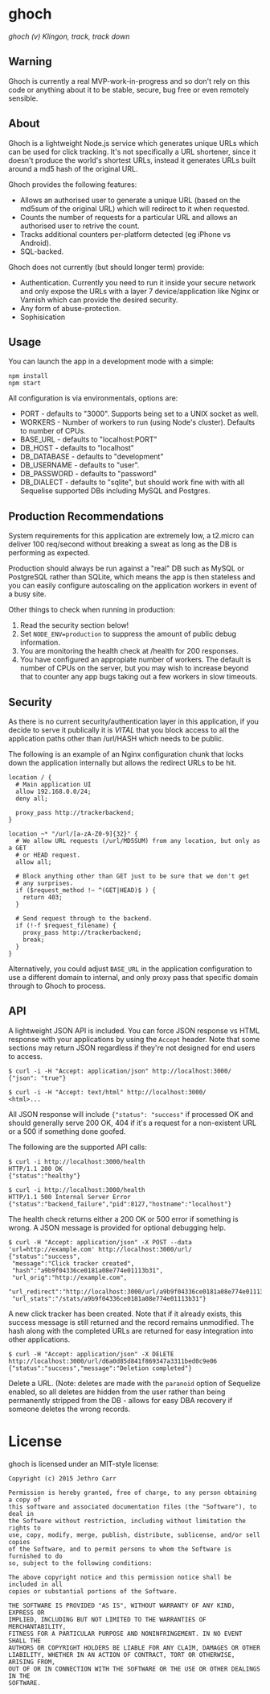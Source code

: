 # ghoch

_ghoch (v) Klingon, track, track down_


## Warning

Ghoch is currently a real MVP-work-in-progress and so don't rely on this code
or anything about it to be stable, secure, bug free or even remotely sensible.


## About

Ghoch is a lightweight Node.js service which generates unique URLs which can be
used for click tracking. It's not specifically a URL shortener, since it
doesn't produce the world's shortest URLs, instead it generates URLs built
around a md5 hash of the original URL.

Ghoch provides the following features:
* Allows an authorised user to generate a unique URL (based on the md5sum of
  the original URL) which will redirect to it when requested.
* Counts the number of requests for a particular URL and allows an authorised
  user to retrive the count.
* Tracks additional counters per-platform detected (eg iPhone vs Android).
* SQL-backed.

Ghoch does not currently (but should longer term) provide:
* Authentication. Currently you need to run it inside your secure network and only expose the URLs with a layer 7 device/application like Nginx or Varnish which can provide the desired security.
* Any form of abuse-protection.
* Sophisication



## Usage

You can launch the app in a development mode with a simple:

    npm install
    npm start

All configuration is via environmentals, options are:

* PORT - defaults to "3000". Supports being set to a UNIX socket as well.
* WORKERS - Number of workers to run (using Node's cluster). Defaults to number of CPUs.
* BASE_URL - defaults to "localhost:PORT"
* DB_HOST - defaults to "localhost"
* DB_DATABASE - defaults to "development"
* DB_USERNAME - defaults to "user".
* DB_PASSWORD - defaults to "password"
* DB_DIALECT - defaults to "sqlite", but should work fine with with all Sequelise supported DBs including MySQL and Postgres.


## Production Recommendations

System requirements for this application are extremely low, a t2.micro can
deliver 100 req/second without breaking a sweat as long as the DB is performing
as expected.

Production should always be run against a "real" DB such as MySQL or PostgreSQL
rather than SQLite, which means the app is then stateless and you can easily
configure autoscaling on the application workers in event of a busy site.


Other things to check when running in production:

1. Read the security section below!
2. Set `NODE_ENV=production` to suppress the amount of public debug
   information.
3. You are monitoring the health check at /health for 200 responses.
4. You have configured an appropiate number of workers. The default is number
   of CPUs on the server, but you may wish to increase beyond that to counter
   any app bugs taking out a few workers in slow timeouts.


## Security

As there is no current security/authentication layer in this application, if
you decide to serve it publically it is *VITAL* that you block access to all
the application paths other than /url/HASH which needs to be public.

The following is an example of an Nginx configuration chunk that locks down the
application internally but allows the redirect URLs to be hit.


    location / {
      # Main application UI
      allow 192.168.0.0/24;
      deny all;
    
      proxy_pass http://trackerbackend;
    }
    
    location ~* "/url/[a-zA-Z0-9]{32}" {
      # We allow URL requests (/url/MD5SUM) from any location, but only as a GET
      # or HEAD request.
      allow all;
      
      # Block anything other than GET just to be sure that we don't get
      # any surprises.
      if ($request_method !~ ^(GET|HEAD)$ ) {
        return 403;
      }
      
      # Send request through to the backend.
      if (!-f $request_filename) {
        proxy_pass http://trackerbackend;
        break;
      }
    }

Alternatively, you could adjust `BASE_URL` in the application configuration to
use a different domain to internal, and only proxy pass that specific domain
through to Ghoch to process.



## API

A lightweight JSON API is included. You can force JSON response vs HTML
response with your applications by using the `Accept` header. Note that some
sections may return JSON regardless if they're not designed for end users to
access.

    $ curl -i -H "Accept: application/json" http://localhost:3000/
    {"json": "true"}
    
    $ curl -i -H "Accept: text/html" http://localhost:3000/
    <html>...


All JSON response will include `{"status": "success"` if processed OK and
should generally serve 200 OK, 404 if it's a request for a non-existent
URL or a 500 if something done goofed.

The following are the supported API calls:


    $ curl -i http://localhost:3000/health
    HTTP/1.1 200 OK
    {"status":"healthy"}
    
    $ curl -i http://localhost:3000/health
    HTTP/1.1 500 Internal Server Error
    {"status":"backend_failure","pid":8127,"hostname":"localhost"}

The health check returns either a 200 OK or 500 error if something is wrong. A
JSON message is provided for optional debugging help.


    $ curl -H "Accept: application/json" -X POST --data 'url=http://example.com' http://localhost:3000/url/
    {"status":"success",
     "message":"Click tracker created",
     "hash":"a9b9f04336ce0181a08e774e01113b31",
     "url_orig":"http://example.com",
     "url_redirect":"http://localhost:3000/url/a9b9f04336ce0181a08e774e01113b31",
     "url_stats":"/stats/a9b9f04336ce0181a08e774e01113b31"}

A new click tracker has been created. Note that if it already exists, this
success message is still returned and the record remains unmodified. The hash
along with the completed URLs are returned for easy integration into other
applications.


    $ curl -H "Accept: application/json" -X DELETE http://localhost:3000/url/d6a0d85d841f869347a3311bed0c9e06
    {"status":"success","message":"Deletion completed"}

Delete a URL. (Note: deletes are made with the `paranoid` option of Sequelize
enabled, so all deletes are hidden from the user rather than being permanently
stripped from the DB - allows for easy DBA recovery if someone deletes the
wrong records.




# License

ghoch is licensed under an MIT-style license:

    Copyright (c) 2015 Jethro Carr
    
    Permission is hereby granted, free of charge, to any person obtaining a copy of
    this software and associated documentation files (the "Software"), to deal in
    the Software without restriction, including without limitation the rights to
    use, copy, modify, merge, publish, distribute, sublicense, and/or sell copies
    of the Software, and to permit persons to whom the Software is furnished to do
    so, subject to the following conditions:
    
    The above copyright notice and this permission notice shall be included in all
    copies or substantial portions of the Software.
    
    THE SOFTWARE IS PROVIDED "AS IS", WITHOUT WARRANTY OF ANY KIND, EXPRESS OR
    IMPLIED, INCLUDING BUT NOT LIMITED TO THE WARRANTIES OF MERCHANTABILITY,
    FITNESS FOR A PARTICULAR PURPOSE AND NONINFRINGEMENT. IN NO EVENT SHALL THE
    AUTHORS OR COPYRIGHT HOLDERS BE LIABLE FOR ANY CLAIM, DAMAGES OR OTHER
    LIABILITY, WHETHER IN AN ACTION OF CONTRACT, TORT OR OTHERWISE, ARISING FROM,
    OUT OF OR IN CONNECTION WITH THE SOFTWARE OR THE USE OR OTHER DEALINGS IN THE
    SOFTWARE.

